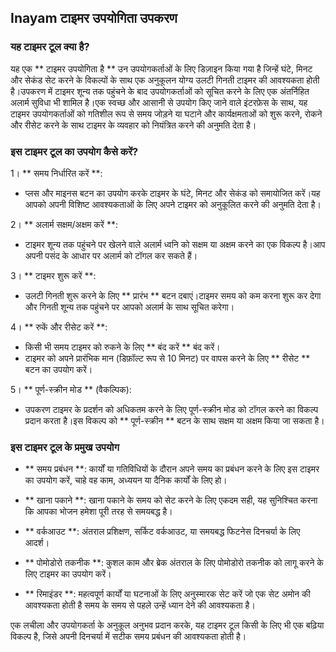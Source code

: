 ## Inayam टाइमर उपयोगिता उपकरण

### यह टाइमर टूल क्या है?

यह एक ** टाइमर उपयोगिता है ** उन उपयोगकर्ताओं के लिए डिज़ाइन किया गया है जिन्हें घंटे, मिनट और सेकंड सेट करने के विकल्पों के साथ एक अनुकूलन योग्य उलटी गिनती टाइमर की आवश्यकता होती है।उपकरण में टाइमर शून्य तक पहुंचने के बाद उपयोगकर्ताओं को सूचित करने के लिए एक अंतर्निहित अलार्म सुविधा भी शामिल है।एक स्वच्छ और आसानी से उपयोग किए जाने वाले इंटरफ़ेस के साथ, यह टाइमर उपयोगकर्ताओं को गतिशील रूप से समय जोड़ने या घटाने और कार्यक्षमताओं को शुरू करने, रोकने और रीसेट करने के साथ टाइमर के व्यवहार को नियंत्रित करने की अनुमति देता है।

### इस टाइमर टूल का उपयोग कैसे करें?

1। ** समय निर्धारित करें **:
- प्लस और माइनस बटन का उपयोग करके टाइमर के घंटे, मिनट और सेकंड को समायोजित करें।यह आपको अपनी विशिष्ट आवश्यकताओं के लिए अपने टाइमर को अनुकूलित करने की अनुमति देता है।

2। ** अलार्म सक्षम/अक्षम करें **:
- टाइमर शून्य तक पहुंचने पर खेलने वाले अलार्म ध्वनि को सक्षम या अक्षम करने का एक विकल्प है।आप अपनी पसंद के आधार पर अलार्म को टॉगल कर सकते हैं।

3। ** टाइमर शुरू करें **:
- उलटी गिनती शुरू करने के लिए ** प्रारंभ ** बटन दबाएं।टाइमर समय को कम करना शुरू कर देगा और गिनती शून्य तक पहुंचने पर आपको अलार्म के साथ सूचित करेगा।

4। ** रुकें और रीसेट करें **:
- किसी भी समय टाइमर को रुकने के लिए ** बंद करें ** बंद करें।
- टाइमर को अपने प्रारंभिक मान (डिफ़ॉल्ट रूप से 10 मिनट) पर वापस करने के लिए ** रीसेट ** बटन का उपयोग करें।

5। ** पूर्ण-स्क्रीन मोड ** (वैकल्पिक):
- उपकरण टाइमर के प्रदर्शन को अधिकतम करने के लिए पूर्ण-स्क्रीन मोड को टॉगल करने का विकल्प प्रदान करता है।इस विकल्प को ** पूर्ण-स्क्रीन ** बटन के साथ सक्षम या अक्षम किया जा सकता है।

### इस टाइमर टूल के प्रमुख उपयोग

- ** समय प्रबंधन **: कार्यों या गतिविधियों के दौरान अपने समय का प्रबंधन करने के लिए इस टाइमर का उपयोग करें, चाहे वह काम, अध्ययन या दैनिक कार्यों के लिए हो।

- ** खाना पकाने **: खाना पकाने के समय को सेट करने के लिए एकदम सही, यह सुनिश्चित करना कि आपका भोजन हमेशा पूरी तरह से समयबद्ध है।

- ** वर्कआउट **: अंतराल प्रशिक्षण, सर्किट वर्कआउट, या समयबद्ध फिटनेस दिनचर्या के लिए आदर्श।

- ** पोमोडोरो तकनीक **: कुशल काम और ब्रेक अंतराल के लिए पोमोडोरो तकनीक को लागू करने के लिए टाइमर का उपयोग करें।

- ** रिमाइंडर **: महत्वपूर्ण कार्यों या घटनाओं के लिए अनुस्मारक सेट करें जो एक सेट अमोन की आवश्यकता होती है समय के समय से पहले उन्हें ध्यान देने की आवश्यकता है।

एक लचीला और उपयोगकर्ता के अनुकूल अनुभव प्रदान करके, यह टाइमर टूल किसी के लिए भी एक बढ़िया विकल्प है, जिसे अपनी दिनचर्या में सटीक समय प्रबंधन की आवश्यकता होती है।